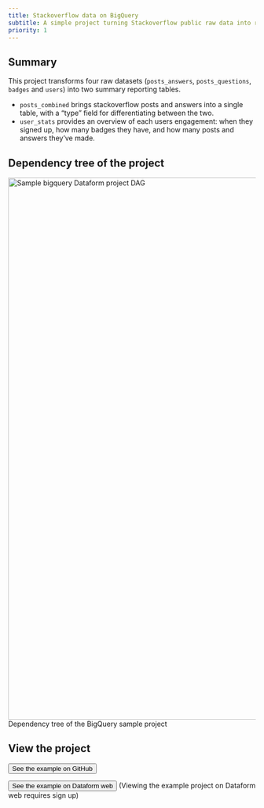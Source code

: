 ```yaml
---
title: Stackoverflow data on BigQuery
subtitle: A simple project turning Stackoverflow public raw data into reporting tables in a BigQuery data warehouse.
priority: 1
---
```


## Summary

This project transforms four raw datasets (`posts_answers`, `posts_questions`, `badges` and `users`) into two summary reporting tables.

- `posts_combined` brings stackoverflow posts and answers into a single table, with a “type” field for differentiating between the two.
- `user_stats` provides an overview of each users engagement: when they signed up, how many badges they have, and how many posts and answers they’ve made.

## Dependency tree of the project

<img src="https://assets.dataform.co/docs/sample_projects/bigquery_sample_project_dag.png"  width="1100"  alt="Sample bigquery Dataform project DAG" />
<figcaption>Dependency tree of the BigQuery sample project</figcaption>

## View the project

<a href="https://github.com/dataform-co/dataform-example-project-bigquery" target="_blank"><button>See the example on GitHub</button></a>

<a href="https://app.dataform.co/#/6470156092964864/overview"><button intent="primary">See the example on Dataform web</button></a> (Viewing the example project on Dataform web requires sign up)
